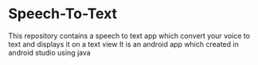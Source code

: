 # Speech-To-Text
This repository contains a speech to text app which convert your voice to text and displays it on a text view 
It is an android app which created in android studio using java

